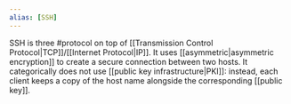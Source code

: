 ```yaml
---
alias: [SSH]
---
```

SSH is three #protocol on top of [[Transmission Control Protocol|TCP]]/[[Internet Protocol|IP]]. It uses [[asymmetric|asymmetric encryption]] to create a secure connection between two hosts. It categorically does not use [[public key infrastructure|PKI]]: instead, each client keeps a copy of the host name alongside the corresponding [[public key]].